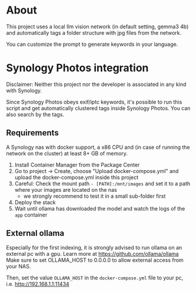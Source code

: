 # About

This project uses a local llm vision network (in default setting, gemma3 4b) 
and automatically tags a folder structure with jpg files from the network.

You can customize the prompt to generate keywords in your language.

# Synology Photos integration
Disclaimer: Neither this project nor the developer is associated in any kind with Synology.

Since Synology Photos obeys exif/iptc keywords, it's possible to run this script and get automatically clustered tags inside Synology Photos. You can also search by the tags.

## Requirements
A Synology nas with docker support, a x86 CPU and (in case of running the network on the cluster) at least 8+ GB of memory.

1. Install Container Manager from the Package Center
2. Go to project -> Create, choose "Upload docker-compose.yml" and upload the docker-compose.yml inside this project
3. Careful: Check the mount path `- [PATH]:/mnt/images` and set it to a path where your images are located on the nas
   - we strongly recommend to test it in a small sub-folder first
4. Deploy the stack
5. Wait until ollama has downloaded the model and watch the logs of the `app` container

## External ollama

Especially for the first indexing, it is strongly advised to run ollama on an external pc with a gpu.
Learn more at https://github.com/ollama/ollama
Make sure to set OLLAMA_HOST to 0.0.0.0 to allow external access from your NAS.

Then, set the value `OLLAMA_HOST` in the `docker-compose.yml` file to your pc, i.e. http://192.168.1.1:11434